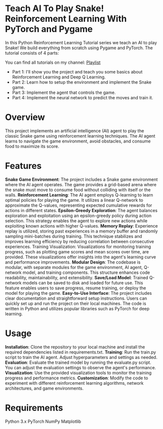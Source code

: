 # Teach AI To Play Snake! Reinforcement Learning With PyTorch and Pygame

In this Python Reinforcement Learning Tutorial series we teach an AI to play Snake! We build everything from scratch using Pygame and PyTorch. The tutorial consists of 4 parts:

You can find all tutorials on my channel: [Playlist](https://www.youtube.com/playlist?list=PLqnslRFeH2UrDh7vUmJ60YrmWd64mTTKV)

- Part 1: I'll show you the project and teach you some basics about Reinforcement Learning and Deep Q Learning.
- Part 2: Learn how to setup the environment and implement the Snake game.
- Part 3: Implement the agent that controls the game.
- Part 4: Implement the neural network to predict the moves and train it.

# Overview
This project implements an artificial intelligence (AI) agent to play the classic Snake game using reinforcement learning techniques. The AI agent learns to navigate the game environment, avoid obstacles, and consume food to maximize its score.

# Features
**Snake Game Environment**: The project includes a Snake game environment where the AI agent operates. The game provides a grid-based arena where the snake must move to consume food without colliding with itself or the walls.
**Reinforcement Learning**: The AI agent employs Q-learning to learn optimal policies for playing the game. It utilizes a linear Q-network to approximate the Q-values, representing expected cumulative rewards for actions in different states.
**Epsilon-Greedy Exploration**: The agent balances exploration and exploitation using an epsilon-greedy policy during action selection. This strategy enables the agent to explore new actions while exploiting known actions with higher Q-values.
**Memory Replay**: Experience replay is utilized, storing past experiences in a memory buffer and randomly sampling mini-batches during training. This technique stabilizes and improves learning efficiency by reducing correlation between consecutive experiences.
Training Visualization: Visualizations for monitoring training progress, such as plotting game scores and mean scores over time, are provided. These visualizations offer insights into the agent's learning curve and performance improvements.
**Modular Design**: The codebase is modular, with separate modules for the game environment, AI agent, Q-network model, and training components. This structure enhances code readability, maintainability, and extensibility.
**Save/Load Model**: Trained Q-network models can be saved to disk and loaded for future use. This feature enables users to save progress, resume training, or deploy the model for playing the game.
**Easy-to-Use Interface**: The project includes clear documentation and straightforward setup instructions. Users can quickly set up and run the project on their local machines. The code is written in Python and utilizes popular libraries such as PyTorch for deep learning.

# Usage
**Installation**: Clone the repository to your local machine and install the required dependencies listed in requirements.txt.
**Training**: Run the train.py script to train the AI agent. Adjust hyperparameters and settings as needed.
**Evaluation**: Evaluate the trained model by running the evaluate.py script. You can adjust the evaluation settings to observe the agent's performance.
**Visualization**: Use the provided visualization tools to monitor the training progress and performance metrics.
**Customization**: Modify the code to experiment with different reinforcement learning algorithms, network architectures, and game environments.

# Requirements
Python 3.x
PyTorch
NumPy
Matplotlib
